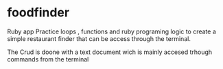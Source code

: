 # foodfinder
Ruby app
Practice loops , functions and ruby programing logic to create a simple restaurant finder that can be access through the terminal.

The Crud is doone with a text document wich is mainly accesed trhough commands from the terminal 
